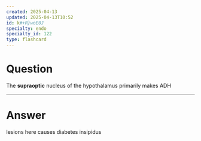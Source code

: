```yaml
---
created: 2025-04-13
updated: 2025-04-13T10:52
id: k#+R}woE0J
specialty: endo
specialty_id: 122
type: flashcard
---
```


# Question
The **supraoptic** nucleus of the hypothalamus primarily makes ADH

---

# Answer
lesions here causes diabetes insipidus